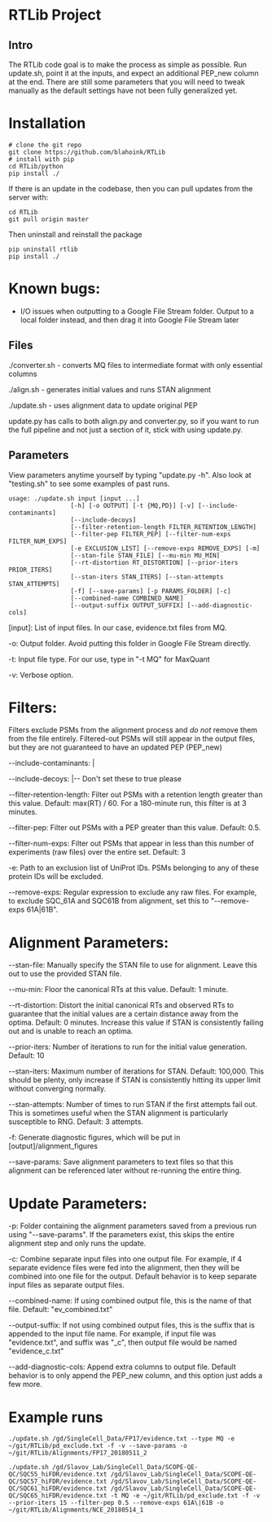 RTLib Project
=============

Intro
-----

The RTLib code goal is to make the process as simple as possible. Run update.sh, point it at the inputs, and expect an additional PEP_new column at the end. There are still some parameters that you will need to tweak manually as the default settings have not been fully generalized yet.

# Installation

```
# clone the git repo
git clone https://github.com/blahoink/RTLib
# install with pip
cd RTLib/python
pip install ./
```

If there is an update in the codebase, then you can pull updates from the server with:

```
cd RTLib
git pull origin master
```

Then uninstall and reinstall the package

```
pip uninstall rtlib
pip install ./
```

# Known bugs:

- I/O issues when outputting to a Google File Stream folder. Output to a local folder instead, and then drag it into Google File Stream later

Files
-----

./converter.sh  - converts MQ files to intermediate format with only essential columns

./align.sh      - generates initial values and runs STAN alignment

./update.sh     - uses alignment data to update original PEP

update.py has calls to both align.py and converter.py, so if you want to run the full pipeline and not just a section of it, stick with using update.py.

Parameters
----------

View parameters anytime yourself by typing "update.py -h". Also look at "testing.sh" to see some examples of past runs.

```
usage: ./update.sh input [input ...]
                 [-h] [-o OUTPUT] [-t {MQ,PD}] [-v] [--include-contaminants]
                 [--include-decoys]
                 [--filter-retention-length FILTER_RETENTION_LENGTH]
                 [--filter-pep FILTER_PEP] [--filter-num-exps FILTER_NUM_EXPS]
                 [-e EXCLUSION_LIST] [--remove-exps REMOVE_EXPS] [-m]
                 [--stan-file STAN_FILE] [--mu-min MU_MIN]
                 [--rt-distortion RT_DISTORTION] [--prior-iters PRIOR_ITERS]
                 [--stan-iters STAN_ITERS] [--stan-attempts STAN_ATTEMPTS]
                 [-f] [--save-params] [-p PARAMS_FOLDER] [-c]
                 [--combined-name COMBINED_NAME]
                 [--output-suffix OUTPUT_SUFFIX] [--add-diagnostic-cols]
```

[input]:           List of input files. In our case, evidence.txt files from MQ.

-o:              Output folder. Avoid putting this folder in Google File Stream directly.

-t:              Input file type. For our use, type in "-t MQ" for MaxQuant

-v:              Verbose option.

# Filters:

Filters exclude PSMs from the alignment process and _do not_ remove them from the file entirely. Filtered-out PSMs will still appear in the output files, but they are not guaranteed to have an updated PEP (PEP_new)

--include-contaminants:  |

--include-decoys:        |-- Don't set these to true please

--filter-retention-length: Filter out PSMs with a retention length greater than this value. Default: max(RT) / 60. For a 180-minute run, this filter is at 3 minutes.

--filter-pep:              Filter out PSMs with a PEP greater than this value. Default: 0.5.

--filter-num-exps:         Filter out PSMs that appear in less than this number of experiments (raw files) over the entire set. Default: 3

-e:                        Path to an exclusion list of UniProt IDs. PSMs belonging to any of these protein IDs will be excluded.

--remove-exps:             Regular expression to exclude any raw files. For example, to exclude SQC_61A and SQC61B from alignment, set this to "--remove-exps 61A\|61B".

# Alignment Parameters:

--stan-file:          Manually specify the STAN file to use for alignment. Leave this out to use the provided STAN file.

--mu-min:             Floor the canonical RTs at this value. Default: 1 minute.

--rt-distortion:      Distort the initial canonical RTs and observed RTs to guarantee that the initial values are a certain distance away from the optima. Default: 0 minutes. Increase this value if STAN is consistently failing out and is unable to reach an optima.

--prior-iters:        Number of iterations to run for the initial value generation. Default: 10

--stan-iters:         Maximum number of iterations for STAN. Default: 100,000. This should be plenty, only increase if STAN is consistently hitting its upper limit without converging normally.

--stan-attempts:      Number of times to run STAN if the first attempts fail out. This is sometimes useful when the STAN alignment is particularly susceptible to RNG. Default: 3 attempts.

-f:                   Generate diagnostic figures, which will be put in [output]/alignment_figures

--save-params:        Save alignment parameters to text files so that this alignment can be referenced later without re-running the entire thing.

# Update Parameters:

-p:               Folder containing the alignment parameters saved from a previous run using "--save-params". If the parameters exist, this skips the entire alignment step and only runs the update.

-c:               Combine separate input files into one output file. For example, if 4 separate evidence files were fed into the alignment, then they will be combined into one file for the output. Default behavior is to keep separate input files as separate output files.

--combined-name:  If using combined output file, this is the name of that file. Default: "ev_combined.txt"

--output-suffix:  If not using combined output files, this is the suffix that is appended to the input file name. For example, if input file was "evidence.txt", and suffix was "_c", then output file would be named "evidence_c.txt"

--add-diagnostic-cols: Append extra columns to output file. Default behavior is to only append the PEP_new column, and this option just adds a few more.


Example runs
============

```
./update.sh /gd/SingleCell_Data/FP17/evidence.txt --type MQ -e ~/git/RTLib/pd_exclude.txt -f -v --save-params -o ~/git/RTLib/Alignments/FP17_20180511_2
```

```
./update.sh /gd/Slavov_Lab/SingleCell_Data/SCOPE-QE-QC/SQC55_hiFDR/evidence.txt /gd/Slavov_Lab/SingleCell_Data/SCOPE-QE-QC/SQC57_hiFDR/evidence.txt /gd/Slavov_Lab/SingleCell_Data/SCOPE-QE-QC/SQC61_hiFDR/evidence.txt /gd/Slavov_Lab/SingleCell_Data/SCOPE-QE-QC/SQC65_hiFDR/evidence.txt -t MQ -e ~/git/RTLib/pd_exclude.txt -f -v --prior-iters 15 --filter-pep 0.5 --remove-exps 61A\|61B -o ~/git/RTLib/Alignments/NCE_20180514_1
```
